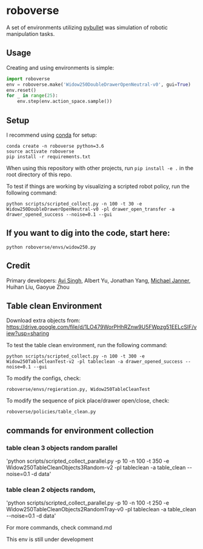 # roboverse
A set of environments utilizing [pybullet](https://github.com/bulletphysics/bullet3) was simulation of robotic manipulation tasks. 

## Usage
Creating and using environments is simple:
```python
import roboverse
env = roboverse.make('Widow250DoubleDrawerOpenNeutral-v0', gui=True)
env.reset()
for _ in range(25):
    env.step(env.action_space.sample())
```
## Setup
I recommend using [conda](https://docs.anaconda.com/anaconda/install/) for setup:

```
conda create -n roboverse python=3.6
source activate roboverse
pip install -r requirements.txt
```
When using this repository with other projects, run `pip install -e .` in the root directory of this repo. 

To test if things are working by visualizing a scripted robot policy, run the following command:

`python scripts/scripted_collect.py -n 100 -t 30 -e Widow250DoubleDrawerOpenNeutral-v0 -pl drawer_open_transfer -a drawer_opened_success --noise=0.1 --gui`

## If you want to dig into the code, start here:
`python roboverse/envs/widow250.py`

## Credit
Primary developers: [Avi Singh](https://www.avisingh.org/), Albert Yu, Jonathan Yang, [Michael Janner](https://people.eecs.berkeley.edu/~janner/), Huihan Liu, Gaoyue Zhou

## Table clean Environment 
Download extra objects from: https://drive.google.com/file/d/1LO479WorPHhRZnw9U5FWpzg51EELcSIF/view?usp=sharing

To test the table clean environment, run the following command:

`python scripts/scripted_collect.py -n 100 -t 300 -e Widow250TableCleanTest-v2 -pl tableclean -a drawer_opened_success --noise=0.1 --gui`

To modify the configs, check:

`roboverse/envs/regieration.py, Widow250TableCleanTest`

To modify the sequence of pick place/drawer open/close, check:

`roboverse/policies/table_clean.py`

## commands for environment collection 
### table clean 3 objects random parallel
'python scripts/scripted_collect_parallel.py -p 10 -n 100 -t 350 -e Widow250TableCleanObjects3Random-v2 -pl tableclean -a table_clean --noise=0.1 -d data'

### table clean 2 objects random,
'python scripts/scripted_collect_parallel.py -p 10 -n 100 -t 250 -e Widow250TableCleanObjects2RandomTray-v0 -pl tableclean -a table_clean --noise=0.1 -d data'

For more commands, check command.md

This env is still under development